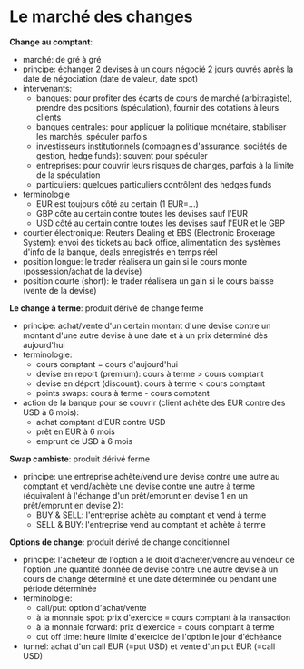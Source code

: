 # Le marché des changes

**Change au comptant**:
  - marché: de gré à gré
  - principe: échanger 2 devises à un cours négocié 2 jours ouvrés après la date de négociation (date de valeur, date spot)
  - intervenants:
	  - banques: pour profiter des écarts de cours de marché (arbitragiste), prendre des positions (spéculation), fournir des cotations à leurs clients
	  - banques centrales: pour appliquer la politique monétaire, stabiliser les marchés, spéculer parfois
	  - investisseurs institutionnels (compagnies d'assurance, sociétés de gestion, hedge funds): souvent pour spéculer
	  - entreprises: pour couvrir leurs risques de changes, parfois à la limite de la spéculation
	  - particuliers: quelques particuliers contrôlent des hedges funds
  - terminologie
	  - EUR est toujours côté au certain (1 EUR=...)
	  - GBP côte au certain contre toutes les devises sauf l'EUR
	  - USD côté au certain contre toutes les devises sauf l'EUR et le GBP
  - courtier électronique: Reuters Dealing et EBS (Electronic Brokerage System): envoi des tickets au back office, alimentation des systèmes d'info de la banque, deals enregistrés en temps réel
  - position longue: le trader réalisera un gain si le cours monte (possession/achat de la devise)
  - position courte (short): le trader réalisera un gain si le cours baisse (vente de la devise)

**Le change à terme**: produit dérivé de change ferme
  - principe: achat/vente d'un certain montant d'une devise contre un montant d'une autre devise à une date et à un prix déterminé dès aujourd'hui
  - terminologie:
	  - cours comptant = cours d'aujourd'hui
	  - devise en report (premium): cours à terme > cours comptant
	  - devise en déport (discount): cours à terme < cours comptant
	  - points swaps: cours à terme - cours comptant
  - action de la banque pour se couvrir (client achète des EUR contre des USD à 6 mois):	
	  - achat comptant d'EUR contre USD
	  - prêt en EUR à 6 mois
	  - emprunt de USD à 6 mois

**Swap cambiste**: produit dérivé ferme
  - principe: une entreprise achète/vend une devise contre une autre au comptant et vend/achète une devise contre une autre à terme (équivalent à l'échange d'un prêt/emprunt en devise 1 en un prêt/emprunt en devise 2):
	  - BUY & SELL: l'entreprise achète au comptant et vend à terme
	  - SELL & BUY: l'entreprise vend au comptant et achète à terme

**Options de change**: produit dérivé de change conditionnel
  - principe: l'acheteur de l'option a le droit d'acheter/vendre au vendeur de l'option une quantité donnée de devise contre une autre devise à un cours de change déterminé et une date déterminée ou pendant une période déterminée
  - terminologie:
	  - call/put: option d'achat/vente
	  - à la monnaie spot: prix d'exercice = cours comptant à la transaction
	  - à la monnaie forward: prix d'exercice = cours comptant à terme
	  - cut off time: heure limite d'exercice de l'option le jour d'échéance
  - tunnel: achat d'un call EUR (=put USD) et vente d'un put EUR (=call USD)

